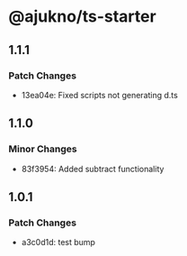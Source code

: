 # @ajukno/ts-starter

## 1.1.1

### Patch Changes

-   13ea04e: Fixed scripts not generating d.ts

## 1.1.0

### Minor Changes

-   83f3954: Added subtract functionality

## 1.0.1

### Patch Changes

-   a3c0d1d: test bump
